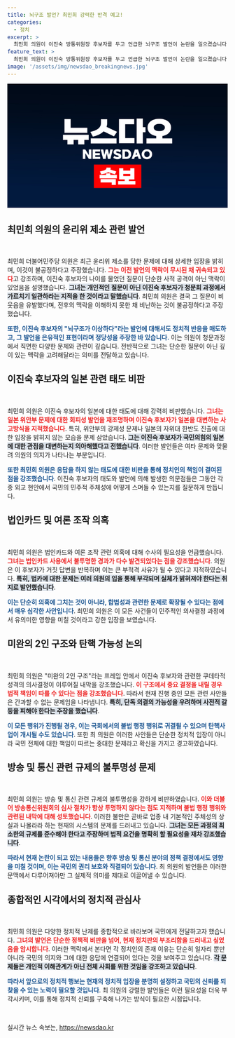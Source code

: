 ```yaml
---
title: 뇌구조 발언? 최민희 강력한 반격 예고!
categories:
  - 정치
excerpt: >
  최민희 의원이 이진숙 방통위원장 후보자를 두고 언급한 뇌구조 발언이 논란을 일으켰습니다. 국민의힘 윤리위 제소에 대해 최 의원은 발언의 맥락을 강조하며, 방통위 임명 시 발생할 탄핵 사유 가능성도 경고했습니다.
feature_text: >
  최민희 의원이 이진숙 방통위원장 후보자를 두고 언급한 뇌구조 발언이 논란을 일으켰습니다. 국민의힘 윤리위 제소에 대해 최 의원은 발언의 맥락을 강조하며, 방통위 임명 시 발생할 탄핵 사유 가능성도 경고했습니다.
image: '/assets/img/newsdao_breakingnews.jpg'
---
```


<p><img src="/assets/img/newsdao_breakingnews.jpg" alt="implanttips 속보" /></p>

<h2 data-ke-size="size26">최민희 의원의 윤리위 제소 관련 발언</h2>

<p data-ke-size="size16">&nbsp;</p>

<p>최민희 더불어민주당 의원은 최근 윤리위 제소를 당한 문제에 대해 상세한 입장을 밝히며, 이것이 불공정하다고 주장했습니다. <b><span style="color: #ee2323;">그는 이전 발언의 맥락이 무시된 채 귀속되고 있다</span></b>고 강조하며, 이진숙 후보자의 나이를 물었던 질문이 단순한 사적 공격이 아닌 맥락이 있었음을 설명했습니다. <b><span style="background-color: #21538527;">그녀는 개인적인 질문이 아닌 이진숙 후보자가 청문회 과정에서 가르치기 일관하라는 지적을 한 것이라고 말했습니다</span></b>. 최민희 의원은 결국 그 질문이 비웃음을 유발했다며, 전후의 맥락을 이해하지 못한 채 비난하는 것이 불공정하다고 주장했습니다.</p>

<p><b><span style="color: #1a5490;">또한, 이진숙 후보자의 "뇌구조가 이상하다"라는 발언에 대해서도 정치적 반응을 매도하고, 그 발언을 은유적인 표현이라며 정당성을 주장한 바 있습니다.</span></b> 이는 의원이 청문과정에서 직면한 다양한 문제와 관련이 깊습니다. 전반적으로 그녀는 단순한 질문이 아닌 깊이 있는 맥락을 고려해달라는 의미를 전달하고 있습니다.</p>

<h2 data-ke-size="size26">이진숙 후보자의 일본 관련 태도 비판</h2>

<p data-ke-size="size16">&nbsp;</p>

<p>최민희 의원은 이진숙 후보자의 일본에 대한 태도에 대해 강력히 비판했습니다. <b><span style="color: #ee2323;">그녀는 일본 위안부 문제에 대한 회피성 발언을 재조명하며 이진숙 후보자가 일본을 대변하는 사고방식을 지적했습니다</span></b>. 특히, 위안부의 강제성 문제나 일본의 자위대 한반도 진출에 대한 입장을 밝히지 않는 모습을 문제 삼았습니다. <b><span style="background-color: #21538527;">그는 이진숙 후보자가 국민의힘의 일본에 대한 관점을 대변하는지 의아해했다고 전했습니다</span></b>. 이러한 발언들은 여타 문제와 맞물려 의원의 의지가 나타나는 부분입니다.</p>

<p><b><span style="color: #1a5490;">또한 최민희 의원은 응답을 하지 않는 태도에 대한 비판을 통해 정치인의 책임이 결여된 점을 강조했습니다</span></b>. 이진숙 후보자의 태도와 발언에 의해 발생한 의문점들은 그동안 각종 외교 현안에서 국민의 민주적 주체성에 어떻게 스며들 수 있는지를 질문하게 만듭니다.</p>

<h2 data-ke-size="size26">법인카드 및 여론 조작 의혹</h2>

<p data-ke-size="size16">&nbsp;</p>

<p>최민희 의원은 법인카드와 여론 조작 관련 의혹에 대해 수사의 필요성을 언급했습니다. <b><span style="color: #ee2323;">그녀는 법인카드 사용에서 불투명한 경과가 다수 발견되었다는 점을 강조했습니다</span></b>. 의원은 이 후보자가 거짓 답변을 반복하며 이는 큰 부적격 사유가 될 수 있다고 지적하였습니다. <b><span style="background-color: #21538527;">특히, 법카에 대한 문제는 여러 의원의 입을 통해 부각되며 실체가 밝혀져야 한다는 취지로 발언했습니다</span></b>. </p>

<p><b><span style="color: #1a5490;">이는 단순히 의혹에 그치는 것이 아니라, 합법성과 관련한 문제로 확장될 수 있다는 점에서 매우 심각한 사안입니다</span></b>. 최민희 의원은 이 모든 사건들이 민주적인 의사결정 과정에서 유의미한 영향을 미칠 것이라고 강한 입장을 보였습니다.</p>

<h2 data-ke-size="size26">미완의 2인 구조와 탄핵 가능성 논의</h2>

<p data-ke-size="size16">&nbsp;</p>

<p>최민희 의원은 "미완의 2인 구조"라는 프레임 안에서 이진숙 후보자와 관련한 쿠데타적 성격의 의사결정이 이루어질 내막을 강조했습니다. <b><span style="color: #ee2323;">이 구조에서 중요 결정을 내릴 경우 법적 책임이 따를 수 있다는 점을 강조했습니다</span></b>. 따라서 현재 진행 중인 모든 관련 사안들은 간과할 수 없는 문제임을 나타냅니다. <b><span style="background-color: #21538527;">특히, 단독 의결의 가능성을 우려하며 사전적 갈등을 피해야 한다는 주장을 했습니다</span></b>.</p>

<p><b><span style="color: #1a5490;">이 모든 행위가 진행될 경우, 이는 국회에서의 불법 행정 행위로 귀결될 수 있으며 탄핵사업이 개시될 수도 있습니다</span></b>. 또한 최 의원은 이러한 사안들은 단순한 정치적 입장이 아니라 국민 전체에 대한 책임이 따르는 중대한 문제라고 확신을 가지고 경고하였습니다.</p>

<h2 data-ke-size="size26">방송 및 통신 관련 규제의 불투명성 문제</h2>

<p data-ke-size="size16">&nbsp;</p>

<p>최민희 의원는 방송 및 통신 관련 규제의 불투명성을 강하게 비판하였습니다. <b><span style="color: #ee2323;">이와 더불어 방송통신위원회의 심사 절차가 항상 투명하지 않다는 점도 지적하며 불법 행정 행위와 관련된 내막에 대해 성토했습니다</span></b>. 이러한 불만은 곧바로 업종 내 기본적인 주체성의 상실과 나몰라라 하는 현재의 시스템의 문제를 드러내고 있습니다. <b><span style="background-color: #21538527;">그녀는 모든 과정의 최소한의 규제를 준수해야 한다고 주장하며 법적 요건을 명확히 할 필요성을 재차 강조했습니다</span></b>.</p>

<p><b><span style="color: #1a5490;">따라서 현재 논란이 되고 있는 내용들은 향후 방송 및 통신 분야의 정책 결정에서도 영향을 미칠 것이며, 이는 국민의 권리 보호와 직결되어 있습니다</span></b>. 최 의원의 발언들은 이러한 문맥에서 다루어져야만 그 실제적 의미를 제대로 이끌어낼 수 있습니다.</p>

<h2 data-ke-size="size26">종합적인 시각에서의 정치적 관심사</h2>

<p data-ke-size="size16">&nbsp;</p>

<p>최민희 의원은 다양한 정치적 난제를 종합적으로 바라보며 국민에게 전달하고자 했습니다. <b><span style="color: #ee2323;">그녀의 발언은 단순한 정책적 비판을 넘어, 현재 정치판의 부조리함을 드러내고 싶었음을 암시합니다</span></b>. 이러한 맥락에서 본다면 각 정치인의 존재 이유는 단순히 일자리 뿐만 아니라 국민의 의지와 그에 대한 응답에 연결되어 있다는 것을 보여주고 있습니다. <b><span style="background-color: #21538527;">각 문제들은 개인적 이해관계가 아닌 전체 사회를 위한 것임을 강조하고 있습니다</span></b>.</p>

<p><b><span style="color: #1a5490;">따라서 앞으로의 정치적 행보는 현재의 정치적 입장을 분명히 설정하고 국민의 신뢰를 되찾을 수 있는 노력이 필요할 것입니다</span></b>. 최 의원의 강렬한 발언들은 이런 필요성을 더욱 부각시키며, 이를 통해 정치적 신뢰를 구축해 나가는 방식이 필요한 시점입니다.</p>

<p data-ke-size="size16">&nbsp;</p>
실시간 뉴스 속보는, <a href="https://newsdao.kr" rel="dofollow">https://newsdao.kr</a>


